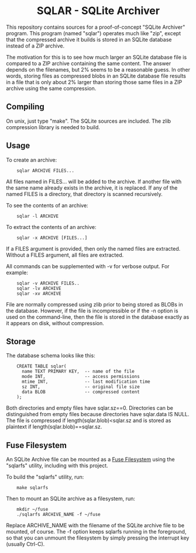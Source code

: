 <h1 align="center">SQLAR - SQLite Archiver</h1>

This repository contains sources for a proof-of-concept "SQLite Archiver"
program.  This program (named "sqlar") operates much like "zip", except that
the compressed archive it builds is stored in an SQLite database instead
of a ZIP archive.

The motivation for this is to see how much larger an SQLite database file
is compared to a ZIP archive containing the same content.  The answer depends
on the filenames, but 2% seems to be a reasonable guess.  In other words,
storing files as compressed blobs in an SQLite database file results in a 
file that is only about 2% larger than storing those same files in a ZIP
archive using the same compression.

## Compiling

On unix, just type "make".  The SQLite sources are included.  The zlib
compression library is needed to build.

## Usage

To create an archive:

        sqlar ARCHIVE FILES...

All files named in FILES... will be added to the archive.  If another file
with the same name already exists in the archive, it is replaced.  If any
of the named FILES is a directory, that directory is scanned recursively.

To see the contents of an archive:

        sqlar -l ARCHIVE

To extract the contents of an archive:

        sqlar -x ARCHIVE [FILES...]

If a FILES argument is provided, then only the named files are extracted.
Without a FILES argument, all files are extracted.

All commands can be supplemented with -v for verbose output. For example:

        sqlar -v ARCHIVE FILES..
        sqlar -lv ARCHIVE
        sqlar -xv ARCHIVE

File are normally compressed using zlib prior to being stored as BLOBs in
the database.  However, if the file is incompressible or if the -n option
is used on the command-line, then the file is stored in the database exactly
as it appears on disk, without compression.
    
## Storage

The database schema looks like this:

        CREATE TABLE sqlar(
          name TEXT PRIMARY KEY,  -- name of the file
          mode INT,               -- access permissions
          mtime INT,              -- last modification time
          sz INT,                 -- original file size
          data BLOB               -- compressed content
        );
        
Both directories and empty files have sqlar.sz==0.  Directories can be
distinguished from empty files because directories have sqlar.data IS NULL.
The file is compressed if length(sqlar.blob)<sqlar.sz and is stored
as plaintext if length(sqlar.blob)==sqlar.sz.

## Fuse Filesystem

An SQLite Archive file can be mounted as a 
[Fuse Filesystem](http://fuse.sourceforge.net) using the "sqlarfs"
utility, including with this project.

To build the "sqlarfs" utility, run:

        make sqlarfs

Then to mount an SQLite archive as a filesystem, run:

        mkdir ~/fuse
        ./sqlarfs ARCHIVE_NAME -f ~/fuse

Replace ARCHIVE_NAME with the filename of the SQLite archive file to
be mounted, of course.
The -f option keeps sqlarfs running in the foreground, so that you can
unmount the filesystem by simply pressing the interrupt key (usually
Ctrl-C).
